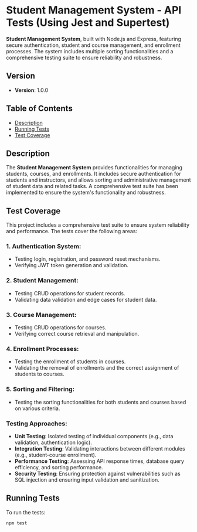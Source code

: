 # Student Management System - API Tests (Using Jest and Supertest)

**Student Management System**, built with Node.js and Express, featuring secure authentication, student and course management, and enrollment processes. The system includes multiple sorting functionalities and a comprehensive testing suite to ensure reliability and robustness.

## Version

- **Version**: 1.0.0

## Table of Contents

- [Description](#description)
- [Running Tests](#running-tests)
- [Test Coverage](#test-coverage)


## Description

The **Student Management System** provides functionalities for managing students, courses, and enrollments. It includes secure authentication for students and instructors, and allows sorting and administrative management of student data and related tasks. A comprehensive test suite has been implemented to ensure the system's functionality and robustness.


## Test Coverage

This project includes a comprehensive test suite to ensure system reliability and performance. The tests cover the following areas:

### 1. Authentication System:
- Testing login, registration, and password reset mechanisms.
- Verifying JWT token generation and validation.

### 2. Student Management:
- Testing CRUD operations for student records.
- Validating data validation and edge cases for student data.

### 3. Course Management:
- Testing CRUD operations for courses.
- Verifying correct course retrieval and manipulation.

### 4. Enrollment Processes:
- Testing the enrollment of students in courses.
- Validating the removal of enrollments and the correct assignment of students to courses.

### 5. Sorting and Filtering:
- Testing the sorting functionalities for both students and courses based on various criteria.

### Testing Approaches:
- **Unit Testing**: Isolated testing of individual components (e.g., data validation, authentication logic).
- **Integration Testing**: Validating interactions between different modules (e.g., student-course enrollment).
- **Performance Testing**: Assessing API response times, database query efficiency, and sorting performance.
- **Security Testing**: Ensuring protection against vulnerabilities such as SQL injection and ensuring input validation and sanitization.


## Running Tests

To run the tests:

```bash
npm test

```
